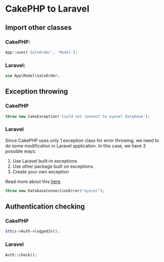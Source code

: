 # CakePHP to Laravel

## Import other classes

### CakePHP:
```php
App::uses('SaleOrder', 'Model');
```

### Laravel:
```php
use App\Model\SaleOrder; 
```

## Exception throwing

### CakePHP
```php
throw new CakeException('Could not connect to eyesel database');
```

### Laravel
Since CakePHP uses only 1 exception class for error throwing, we need to do some modification in Laravel application. In this case, we have 3  possible ways:

1. Use Laravel built-in exceptions
2. Use other package built on exceptions
3. Create your own exception

Read more about this [here](https://laraveldaily.com/how-to-catch-handle-create-laravel-exceptions/).
```php
throw new DatabaseConnectionError("eyesel");
```

## Authentication checking

### CakePHP

```php
$this->Auth->loggedIn();
```

### Laravel

```php
Auth::check();
```

